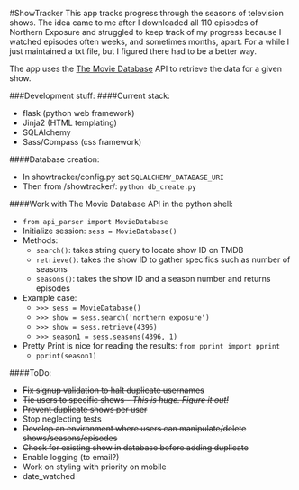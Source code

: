 #ShowTracker
This app tracks progress through the seasons of television shows. The idea
 came to me after I downloaded all 110 episodes of Northern Exposure and 
struggled to keep track of my progress because I watched episodes often weeks, and sometimes months, apart.
For a while I just maintained a txt file, but I figured there had to be a better 
way.

The app uses the [The Movie Database](http://www.themoviedb.org/) API to retrieve
the data for a given show.

###Development stuff:
####Current stack:
+ flask (python web framework)
+ Jinja2 (HTML templating)
+ SQLAlchemy
+ Sass/Compass (css framework)


####Database creation:
+ In showtracker/config.py set `SQLALCHEMY_DATABASE_URI`
+ Then from /showtracker/: `python db_create.py`

####Work with The Movie Database API in the python shell:
+ `from api_parser import MovieDatabase`
+ Initialize session: `sess = MovieDatabase()`
+ Methods:
    + `search()`: takes string query to locate show ID on TMDB
    + `retrieve()`: takes the show ID to gather specifics such as number of seasons
    + `seasons()`: takes the show ID and a season number and returns episodes
+ Example case:
    + `>>> sess = MovieDatabase()`
    + `>>> show = sess.search('northern exposure')`
    + `>>> show = sess.retrieve(4396)`
    + `>>> season1 = sess.seasons(4396, 1)`
+ Pretty Print is nice for reading the results: `from pprint import pprint`
    + `pprint(season1)`


####ToDo:
+ <del>Fix signup validation to halt duplicate usernames</del>
+ <del>Tie users to specific shows - *This is huge. Figure it out!*</del>
+ <del> Prevent duplicate shows per user </del>
+ Stop neglecting tests
+ <del> Develop an environment where users can manipulate/delete shows/seasons/episodes </del>
+ <del>Check for existing show in database before adding duplicate</del>
+ Enable logging (to email?)
+ Work on styling with priority on mobile
+ date_watched




